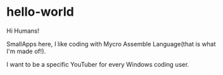 # hello-world

Hi Humans!

SmallApps here, I like coding with Mycro Assemble Language(that is what I'm made of!).

I want to be a specific YouTuber for every Windows coding user.
